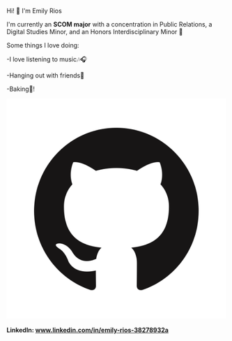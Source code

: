 Hi! 👋 I'm Emily Rios


I'm currently an **SCOM major** with a concentration in Public Relations, a Digital Studies Minor, and an Honors Interdisciplinary Minor 📝


Some things I love doing:

-I love listening to music🎶🎧

-Hanging out with friends👭

-Baking🍪!

![GitHub Logo](images/GitHub-Logo.png "GitHub Logo")

**LinkedIn: www.linkedin.com/in/emily-rios-38278932a**
